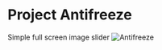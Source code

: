 # Project Antifreeze

Simple full screen image slider
![Antifreeze](https://i.imgur.com/zQPAoko.jpg)
